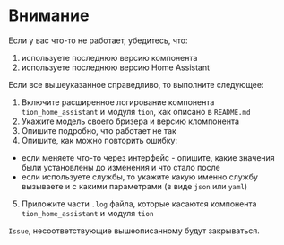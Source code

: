# Внимание

Если у вас что-то не работает, убедитесь, что:

1. используете последнюю версию компонента
2. используете последнюю версию Home Assistant

Если все вышеуказанное справедливо, то выполните следующее:

1. Включите расширенное логирование компонента `tion_home_assistant` и модуля `tion`, как описано в `README.md`
2. Укажите модель своего бризера и версию кломпонента
3. Опишите подробно, что работает не так
4. Опишите, как можно повторить ошибку:

- если меняете что-то через интерфейс - опишите, какие значения были установлены до изменения и что стало после
- если используете службы, то укажите какую именно службу вызываете и с какими параметрами (в виде `json` или `yaml`)

5. Приложите части `.log` файла, которые касаются компонента `tion_home_assistant` и модуля `tion`

`Issue`, несоответствующие вышеописанному будут закрываться.